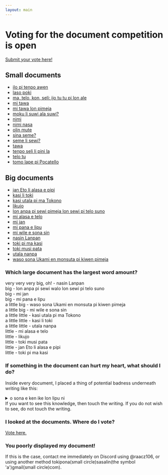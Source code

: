 ```yaml
---
layout: main
---
```


# Voting for the document competition is open

[Submit your vote here!](https://forms.gle/mi2YvruyrcEvW5WC7)

## Small documents

- [ilo pi tenpo awen](/mamtt/lipu-musi/lipu-lili#ilo-pi-tenpo-awen)
- [laso poki](/mamtt/lipu-musi/lipu-lili#laso-poki)
- [ma, telo, kon, seli: ijo tu tu pi lon ale](/mamtt/lipu-musi/lipu-lili#ma-kon-telo-seli)
- [mi tawa](/mamtt/lipu-musi/lipu-lili#mi-tawa)
- [mi tawa lon pimeja](/mamtt/lipu-musi/lipu-lili#mi-tawa-lon-pimeja)
- [moku li suwi ala suwi?](/mamtt/lipu-musi/lipu-lili#moku-li-suwi-ala-suwi)
- [nimi](/mamtt/lipu-musi/lipu-lili#nimi)
- [nimi nasa](/mamtt/lipu-musi/lipu-lili#nimi-nasa)
- [olin mute](/mamtt/lipu-musi/lipu-lili#olin-mute)
- [sina seme?](/mamtt/lipu-musi/lipu-lili#sina-seme)
- [seme li sewi?](/mamtt/lipu-musi/lipu-lili#seme-li-sewi)
- [tawa](/mamtt/lipu-musi/lipu-lili#tawa)
- [tenpo seli li pini la](/mamtt/lipu-musi/lipu-lili#tenpo-seli-li-pini-la)
- [telo tu](/mamtt/lipu-musi/lipu-lili#telo-tu)
- [tomo lape pi Pocatello](/mamtt/lipu-musi/lipu-lili#tomo-lape-pi-pocatello)

## Big documents

- [jan Eto li alasa e pipi](/mamtt/lipu-musi/lipu-suli/jan-Eto-li-alasa-e-pipi.html)  
- [kasi li toki](/mamtt/lipu-musi/lipu-suli/kasi-li-toki.html)  
- [kasi utala pi ma Tokono](/mamtt/lipu-musi/lipu-suli/kasi-utala-pi-ma-Tokono.html)  
- [likujo](/mamtt/lipu-musi/lipu-suli/likujo.html)  
- [lon anpa pi sewi pimeja lon sewi pi telo suno](/mamtt/lipu-musi/lipu-suli/lon-anpa-pi-sewi-walo-lon-sewi-pi-telo-suno.html)  
- [mi alasa e telo](/mamtt/lipu-musi/lipu-suli/mi-alasa-e-telo.html)  
- [mi jan](/mamtt/lipu-musi/lipu-suli/mi-jan.html)
- [mi pana e lipu](/mamtt/lipu-musi/lipu-suli/mi-pana-e-lipu/)  
- [mi wile e sona sin](/mamtt/lipu-musi/lipu-suli/mi-wile-e-sona-sin.html)  
- [nasin Lanpan](/mamtt/lipu-musi/lipu-suli/nasin-Lanpan.html)  
- [toki pi ma kasi](/mamtt/lipu-musi/lipu-suli/toki-pi-ma-kasi.html)  
- [toki musi pata](/mamtt/lipu-musi/lipu-suli/toki-musi-pata.html)
- [utala nanpa](/mamtt/lipu-musi/lipu-suli/utala-nanpa.html)    
- [waso sona Ukami en monsuta pi kiwen pimeja](/mamtt/lipu-musi/lipu-suli/waso-sona-Ukami-en-monsuta-pi-kiwen-pimeja.html)

### Which large document has the largest word amount?

very very very big, oh! - nasin Lanpan  
big - lon anpa pi sewi walo lon sewi pi telo suno  
big - mi jan  
big - mi pana e lipu   
a little big - waso sona Ukami en monsuta pi kiwen pimeja  
a little big - mi wile e sona sin  
a little little - kasi utala pi ma Tokono  
a little little - kasi li toki  
a little little - utala nanpa  
little - mi alasa e telo  
little - likujo  
little - toki musi pata  
little - jan Eto li alasa e pipi  
little - toki pi ma kasi  

### If something in the document can hurt my heart, what should I do?

Inside every document, I placed a thing of potential badness underneath writing like this:

<details>
  <summary>o sona e ken ike lon lipu ni</summary>
  <ul>
    <li>first bad thing</li>
    <li>second bad thing</li>
  </ul>
</details>
If you want to see this knowledge, then touch the writing. If you do not wish to see, do not touch the writing. 

### I looked at the documents. Where do I vote?

[Vote here.](https://forms.gle/mi2YvruyrcEvW5WC7)

### You poorly displayed my document!
If this is the case, contact me immediately on Discord using @raacz106, or using another method tokipona(small circle)sasalin(the symbol 'a')gmail(small circle)com).